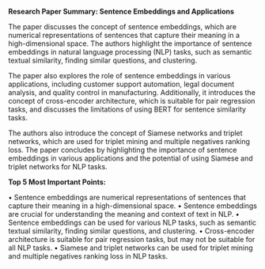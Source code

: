 **Research Paper Summary: Sentence Embeddings and Applications**

The paper discusses the concept of sentence embeddings, which are numerical representations of sentences that capture their meaning in a high-dimensional space. The authors highlight the importance of sentence embeddings in natural language processing (NLP) tasks, such as semantic textual similarity, finding similar questions, and clustering.

The paper also explores the role of sentence embeddings in various applications, including customer support automation, legal document analysis, and quality control in manufacturing. Additionally, it introduces the concept of cross-encoder architecture, which is suitable for pair regression tasks, and discusses the limitations of using BERT for sentence similarity tasks.

The authors also introduce the concept of Siamese networks and triplet networks, which are used for triplet mining and multiple negatives ranking loss. The paper concludes by highlighting the importance of sentence embeddings in various applications and the potential of using Siamese and triplet networks for NLP tasks.

**Top 5 Most Important Points:**

• Sentence embeddings are numerical representations of sentences that capture their meaning in a high-dimensional space.
• Sentence embeddings are crucial for understanding the meaning and context of text in NLP.
• Sentence embeddings can be used for various NLP tasks, such as semantic textual similarity, finding similar questions, and clustering.
• Cross-encoder architecture is suitable for pair regression tasks, but may not be suitable for all NLP tasks.
• Siamese and triplet networks can be used for triplet mining and multiple negatives ranking loss in NLP tasks.
